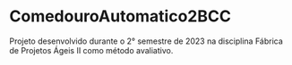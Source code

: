 # ComedouroAutomatico2BCC
Projeto desenvolvido durante o 2° semestre de 2023 na disciplina Fábrica de Projetos Ágeis II como método avaliativo.
